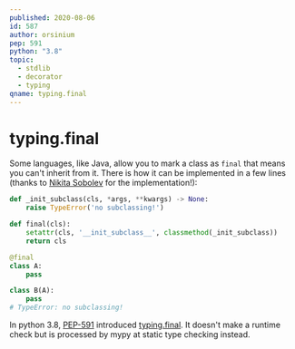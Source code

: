 ```yaml
---
published: 2020-08-06
id: 587
author: orsinium
pep: 591
python: "3.8"
topic:
  - stdlib
  - decorator
  - typing
qname: typing.final
---
```


# typing.final

Some languages, like Java, allow you to mark a class as `final` that means you can't inherit from it. There is how it can be implemented in a few lines (thanks to [Nikita Sobolev](https://github.com/sobolevn) for the implementation!):

```python
def _init_subclass(cls, *args, **kwargs) -> None:
    raise TypeError('no subclassing!')

def final(cls):
    setattr(cls, '__init_subclass__', classmethod(_init_subclass))
    return cls

@final
class A:
    pass

class B(A):
    pass
# TypeError: no subclassing!
```

In python 3.8, [PEP-591](https://www.python.org/dev/peps/pep-0591/) introduced [typing.final](https://docs.python.org/3/library/typing.html#typing.final). It doesn't make a runtime check but is processed by mypy at static type checking instead.
